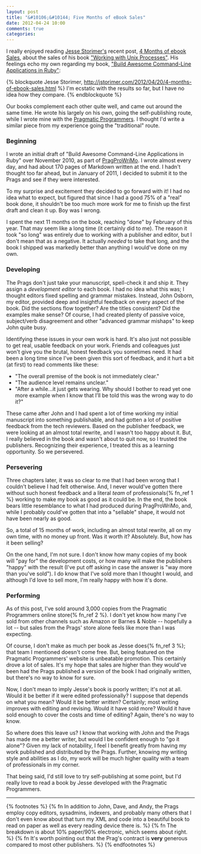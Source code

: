 ```yaml
---
layout: post
title: "&#10106;&#10144; Five Months of eBook Sales"
date: 2012-04-24 10:00
comments: true
categories: 
---
```


I really enjoyed reading [Jesse Storimer's][jstorimer] recent post, [4 Months of ebook Sales][4months], about the sales of his book ["Working with Unix Processes"][wwup].  His feelings echo my own regarding my book, ["Build Awesome Command-Line Applications in Ruby"][clibook]: 

{% blockquote Jesse Storimer, http://jstorimer.com/2012/04/20/4-months-of-ebook-sales.html %}
I'm ecstatic with the results so far, but I have no idea how they compare.
{% endblockquote %}

Our books complement each other quite well, and came out around the same time.  He wrote his largely on his own, going the self-publishing route, while I wrote mine with the [Pragmatic Programmers][pragprog].  I thought I'd write a similar piece from my experience going the "traditional" route.

<!-- more -->

### Beginning

I wrote an initial draft of "Build Awesome Command-Line Applications in Ruby" over November 2010, as part of [PragProWriMo].  I
wrote almost every day, and had about 170 pages of Markdown written at the end.  I hadn't thought too far ahead, but in January of 2011, I decided to submit it to the Prags and see if they were interested.

To my surprise and excitement they decided to go forward with it!  I had no idea what to expect, but figured that since I had a good 75% of a "real" book done, it shouldn't be too much more work for me to finish up the first draft and clean it up.  Boy was I wrong.  

I spent the next 11 months on the book, reaching "done" by February of this year.  That may seem like a long time (it certainly did to me).  The reason it took "so long" was entirely due to working with a publisher and editor, but I don't mean that as a negative.  It actually _needed_ to take that long, and the book I shipped was markedly better than anything I would've done on my own.

### Developing

The Prags don't just take your manuscript, spell-check it and ship it.  They assign a _development editor_ to each book.  I had no idea what this was; I thought editors fixed spelling and grammar mistakes.  Instead, John Osborn, my editor, provided deep and insightful feedback on every aspect of the book.  Did the sections flow together?  Are the titles consistent? Did the examples make sense?  Of course, I had created plenty of passive voice, subject/verb disagreement and other "advanced grammar mishaps" to keep John quite busy.

Identifying these issues in your own work is hard.  It's also just not possible to get real, usable feedback on your work.
Friends and colleagues just won't give you the brutal, honest feedback you sometimes need.  It had been a long time since I've
been given this sort of feedback, and it hurt a bit (at first) to read comments like these:

* "The overall premise of the book is not immediately clear."
* "The audience level remains unclear."
* "After a while...it just gets wearing. Why should I bother to read yet one more example when I know that I’ll be told this was the wrong way to do it?"

These came after John and I had spent a lot of time working my initial manuscript into something publishable, and had gotten a
lot of positive feedback from the tech reviewers.  Based on the publisher feedback, we were looking at an almost total rewrite, and I wasn't too happy about it.  But, I really believed in the book and wasn't about to quit now, so I trusted the publishers.  Recognizing their experience, I treated this as a learning opportunity.  So we persevered.

### Persevering

Three chapters later, it was so clear to me that I had been wrong that I couldn't believe I had felt otherwise.   And, I never would've gotten there without such honest feedback and a literal _team_ of professionals{% fn_ref 1 %} working to make my book
as good as it could be.  In the end, the book bears little resemblance to what I had produced during PragProWriMo, and, while I
probably could've gotten that into a "sellable" shape, it would not have been nearly as good.

So, a total of 15 months of work, including an almost total rewrite, all on my own time, with no money up front.  Was it worth
it? Absolutely. But, how has it been selling?

On the one hand, I'm not sure.  I don't know how many copies of my book will "pay for" the development costs, or how many will
make the publishers "happy" with the result (I've put off asking in case the answer is "way more than you've sold").  I do know that I've sold more than I thought I would, and although I'd love to sell
more, I'm really happy with how it's done.

### Performing

As of this post, I've sold around 3,000 copies from the Pragmatic Programmers online store{% fn_ref 2 %}.  I don't yet know how many I've sold from other channels such as Amazon or Barnes & Noble -- hopefully a lot -- but sales from the Prags' store alone feels like more than I was expecting.

Of course, I don't make as much per book as Jesse does{% fn_ref 3 %}; that team I mentioned doesn't come free.  But, being featured on the Pragmatic Programmers' website is unbeatable promotion.  This certainly drove a lot of sales.  It's my hope that sales are higher than they would've been had the Prags published a version of the book I had originally written, but there's no way to know for sure.

Now, I don't mean to imply Jesse's book is poorly written; it's not at all.  Would it be better if it were edited professionally?
I suppose that depends on what you mean?  Would it be better _written_?  Certainly; most writing improves with editing and revising.
Would it have sold more?  Would it have sold enough to cover the costs and time of editing?  Again, there's no way to know.

So where does this leave us?  I know that working with John and the Prags has made me a better writer, but would I be confident enough to "go it alone"?   Given my lack of notability, I feel I benefit greatly from having my work published and distributed by the Prags.  Further, knowing my writing style and abilities as I do, my work will be much higher quality with a team of professionals in my corner.

That being said, I'd still love to try self-publishing at some point, but I'd really love to read a book by Jesse developed with the Pragmatic Programmers.  

----

{% footnotes %}
  {% fn In addition to John, Dave, and Andy, the Prags employ copy editors, sysadmins, indexers, and probably many others that I don't even know about that turn my XML and code into a beautiful book to read on paper as well as every reading device there is. %}
  {% fn The breakdown is about 10% paper/90% electronic, which seems about right. %}
  {% fn It's worth pointing out that the Prag's contract is <strong>very</strong> generous compared to most other publishers. %}
{% endfootnotes %}


[jstorimer]: http://www.twitter.com/jstorimer
[wwup]: http://workingwithunixprocesses.com/
[4months]: http://jstorimer.com/2012/04/20/4-months-of-ebook-sales.html
[clibook]: http://pragprog.com/titles/dccar/
[pragprog]: http://pragprog.com/
[PragProWriMo]: http://forums.pragprog.com/forums/235
[Dave]: http://pragprog.com/about
[Andy]: http://pragprog.com/about

